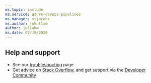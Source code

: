 ```yaml
---
ms.topic: include
ms.service: azure-devops-pipelines
ms.manager: mijacobs
ms.author: jukullam
author: juliakm
ms.date: 02/19/2020
---
```


## Help and support

* See our [troubleshooting](../../troubleshooting/troubleshooting.md) page
* Get advice on [Stack Overflow](https://stackoverflow.com/questions/tagged/azure-devops),
  and get support via the [Developer Community](https://developercommunity.visualstudio.com/spaces/21/index.html)

